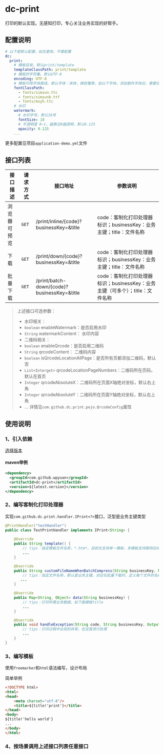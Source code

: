 # dc-print
打印的默认实现。无感知打印，专心关注业务实现的好帮手。

## 配置说明
```yml
# 以下是默认配置，如无更改，不需配置
dc:
  print:
    # 模板目录。默认print/template
    templateClassPath: print/template
    # 模板的字符集。默认UTF-8
    encoding: UTF-8
    # 模板可用字体路径。默认字体：宋体，微软雅黑，如以下字体。添加额外字体后，需要在模板对应使用
    fontClassPath:
      - fonts/simsun.ttc
      - fonts/simsunb.ttf
      - fonts/msyh.ttc
    # 水印
    watermark:
      # 水印字号，默认18号
      fontSize: 18
      # 不透明度 0~1，越靠近0越透明，默认0.125
      opacity: 0.125
    ...
```
更多配置见项目`application-demo.yml`文件

## 接口列表
| 接口描述 | 请求方式 | 接口地址 | 参数说明 |
| --- | --- | ---| ---|
| 浏览器可预览 | `GET` | /print/inline/{code}?businessKey=&title| code：客制化打印处理器标识；businessKey：业务主键；title：文件名称 |
| 下载 | `GET` | /print/down/{code}?businessKey=&title | code：客制化打印处理器标识；businessKey：业务主键；title：文件名称 |
| 批量下载 |`GET`| /print/batch-down/{code}?businessKey=&title| code：客制化打印处理器标识；businessKey：业务主键（可多个）；title：文件名称 |

> 上述接口可选参数：
> - 水印相关：
>  - `boolean` enableWatermark：是否启用水印
>  - `String`  watermarkContent： 水印内容
> - 二维码相关：
>  - `boolean` enableQrcode：是否启用二维码
>  - `String`  qrcodeContent： 二维码内容
>  - `boolean` isQrcodeLocationAllPage：是否所有页都添加二维码，默认否
>  - `List<Interget>` qrcodeLocationPageNumbers：二维码所在页码，默认在首页
>  - `Integer` qrcodeAbsoluteX：二维码所在页面X轴绝对坐标，默认右上角
>  - `Integer` qrcodeAbsoluteY：二维码所在页面Y轴绝对坐标，默认右上角
>  - ... 详情见`com.github.dc.print.pojo.QrcodeConfig`属性

## 使用说明
### 1、引入依赖
[选择版本](https://search.maven.org/artifact/com.github.wpyuan/dc-print)

#### maven举例
```xml
<dependency>
  <groupId>com.github.wpyuan</groupId>
  <artifactId>dc-print</artifactId>
  <version>${latest.version}</version>
</dependency>
```
### 2、编写客制化打印处理器

实现`com.github.dc.print.handler.IPrint<?>`接口，泛型是业务主键类型

```java
@PrintHandler("testHandler")
public class TestPrintHandler implements IPrint<String> {
    
    @Override
    public String template() {
        // tips：指定模板文件名称，*.htm*。目前仅支持单一模板，多模板支持期待后续更新
        ...
    }

    @Override
    public String customFileNameWhenBatchCompress(String businessKey, Map<String, Object> data, String defaultFileName) {
        // tips：指定文件名称，默认是业务主键。对应在批量下载时，定义每个文件的名称，在需要自定义时覆盖实现此方法
       ...
    }

    @Override
    public Map<String, Object> data(String businessKey) {
        // tips：打印所需业务数据，如下面模板title
        ...
    }

    @Override
    public void handleException(String code, String businessKey, OutputStream os, Exception e) {
        // tips：打印过程中出现的异常，在这里进行处理
        ...
    }
}
```

### 3、编写模板
使用`freemarker`和`html`语法编写，设计布局

简单举例
```html
<!DOCTYPE html>
<html>
<head>
    <meta charset="utf-8"/>
    <title>${title!'print'}</title>
</head>
<body>
${title!'hello world'}
...
</body>
</html>
```

### 4、按场景调用上述接口列表任意接口